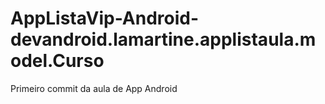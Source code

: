 # AppListaVip-Android-devandroid.lamartine.applistaula.model.Curso
Primeiro commit da aula de App Android
